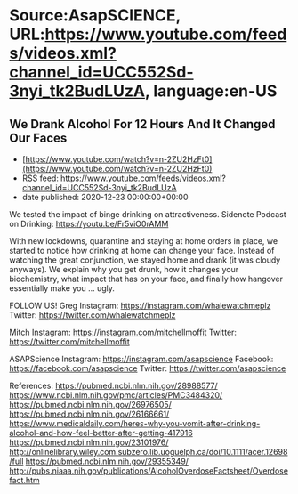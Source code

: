 # Source:AsapSCIENCE, URL:https://www.youtube.com/feeds/videos.xml?channel_id=UCC552Sd-3nyi_tk2BudLUzA, language:en-US

## We Drank Alcohol For 12 Hours And It Changed Our Faces
 - [https://www.youtube.com/watch?v=n-2ZU2HzFt0](https://www.youtube.com/watch?v=n-2ZU2HzFt0)
 - RSS feed: https://www.youtube.com/feeds/videos.xml?channel_id=UCC552Sd-3nyi_tk2BudLUzA
 - date published: 2020-12-23 00:00:00+00:00

We tested the impact of binge drinking on attractiveness.
Sidenote Podcast on Drinking: https://youtu.be/Fr5viO0rAMM

With new lockdowns, quarantine and staying at home orders in place, we started to notice how drinking at home can change your face. Instead of watching the great conjunction, we stayed home and drank (it was cloudy anyways). We explain why you get drunk, how it changes your biochemistry, what impact that has on your face, and finally how hangover essentially make you ... ugly.

FOLLOW US!
Greg
Instagram: https://instagram.com/whalewatchmeplz 
Twitter: https://twitter.com/whalewatchmeplz 

Mitch
Instagram: https://instagram.com/mitchellmoffit
Twitter: https://twitter.com/mitchellmoffit 

ASAPScience
Instagram: https://instagram.com/asapscience 
Facebook: https://facebook.com/asapscience 
Twitter: https://twitter.com/asapscience

References:
https://pubmed.ncbi.nlm.nih.gov/28988577/
https://www.ncbi.nlm.nih.gov/pmc/articles/PMC3484320/
https://pubmed.ncbi.nlm.nih.gov/26976505/
https://pubmed.ncbi.nlm.nih.gov/26166661/
https://www.medicaldaily.com/heres-why-you-vomit-after-drinking-alcohol-and-how-feel-better-after-getting-417916
https://pubmed.ncbi.nlm.nih.gov/23101976/
http://onlinelibrary.wiley.com.subzero.lib.uoguelph.ca/doi/10.1111/acer.12698/full 
https://pubmed.ncbi.nlm.nih.gov/29355349/
http://pubs.niaaa.nih.gov/publications/AlcoholOverdoseFactsheet/Overdosefact.htm

